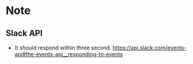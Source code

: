 # Note

## Slack API

* It should respond within three second.
https://api.slack.com/events-api#the-events-api__responding-to-events

